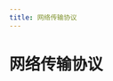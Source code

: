 ```yaml
---
title: 网络传输协议
---
```


<!-- @import "[TOC]" {cmd="toc" depthFrom=1 depthTo=6 orderedList=false} -->

# 网络传输协议
